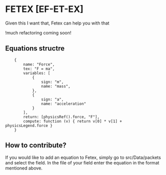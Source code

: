 # FETEX [EF-ET-EX]
Given this I want that, Fetex can help you with that

!much refactoring coming soon!

## Equations structre
```
    {
        name: "Force",
        tex: "F = ma",        
        variables: [
            {
                sign: "m",
                name: "mass",                
            },
            {
                sign: "a",
                name: "acceleration"
            }
        ],
        return: [physicsRef().force, "F"],
        compute: function (v) { return v[0] * v[1] + physicsLegend.force }
    }
```


## How to contribute?
If you would like to add an equation to Fetex, simply go to src/Data/packets and select the field. In the file of your field enter the equation in the format mentioned above.
